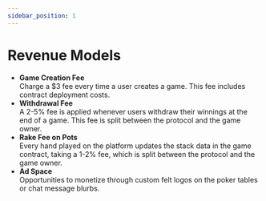 ```yaml
---
sidebar_position: 1
---
```


# Revenue Models

- **Game Creation Fee**  
  Charge a $3 fee every time a user creates a game. This fee includes contract deployment costs.
- **Withdrawal Fee**  
  A 2-5% fee is applied whenever users withdraw their winnings at the end of a game. This fee is split between the protocol and the game owner.
- **Rake Fee on Pots**  
  Every hand played on the platform updates the stack data in the game contract, taking a 1-2% fee, which is split between the protocol and the game owner.
- **Ad Space**  
  Opportunities to monetize through custom felt logos on the poker tables or chat message blurbs.
